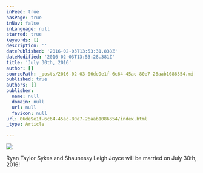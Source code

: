 ```yaml
---
inFeed: true
hasPage: true
inNav: false
inLanguage: null
starred: true
keywords: []
description: ''
datePublished: '2016-02-03T13:53:31.838Z'
dateModified: '2016-02-03T13:53:28.381Z'
title: 'July 30th, 2016'
author: []
sourcePath: _posts/2016-02-03-06de9e1f-6c64-45ac-80e7-26aab1086354.md
published: true
authors: []
publisher:
  name: null
  domain: null
  url: null
  favicon: null
url: 06de9e1f-6c64-45ac-80e7-26aab1086354/index.html
_type: Article

---
```

![](https://s3-us-west-2.amazonaws.com/the-grid-img/p/fae63d2038b593be822f6bf9504f996cb8a52c1e.jpg)

Ryan Taylor Sykes and Shaunessy Leigh Joyce will be married on July 30th, 2016!